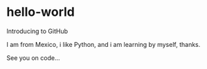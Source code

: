 # hello-world
Introducing to GitHub

I am from Mexico, i like Python, and i am learning by myself, thanks.

See you on code...
